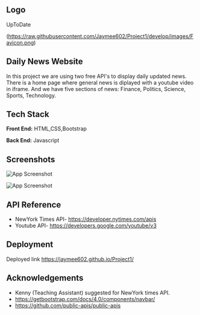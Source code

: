 ## Logo
UpToDate

(https://raw.githubusercontent.com/Jaymee602/Project1/develop/images/Favicon.png)

## Daily News Website

In this project we are using two free API's to display daily updated news. There is a home page where general news is diplayed with a youtube video in iframe. And we have five sections of news: Finance, Politics, Science, Sports, Technology.

## Tech Stack

**Front End:** HTML,CSS,Bootstrap

**Back End:** Javascript

## Screenshots

![App Screenshot](https://raw.githubusercontent.com/Jaymee602/Project1/test/navbar/Sceenshots/Screenshot%20(15).png)

![App Screenshot](https://raw.githubusercontent.com/Jaymee602/Project1/test/navbar/Sceenshots/Screenshot%20(20).png)


## API Reference

- NewYork Times API- https://developer.nytimes.com/apis
- Youtube API- https://developers.google.com/youtube/v3

## Deployment

Deployed link
https://jaymee602.github.io/Project1/

## Acknowledgements

 - Kenny (Teaching Assistant) suggested for NewYork times API.
 - https://getbootstrap.com/docs/4.0/components/navbar/
 - https://github.com/public-apis/public-apis